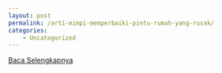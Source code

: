 ```yaml
---
layout: post
permalink: /arti-mimpi-memperbaiki-pintu-rumah-yang-rusak/
categories:
    - Uncategorized
---
```


[Baca Selengkapnya](/08)